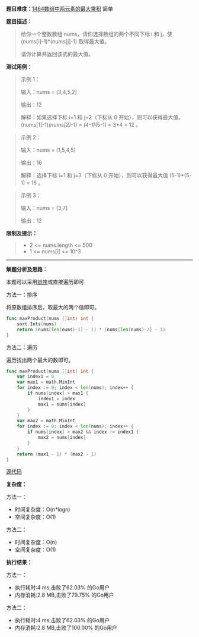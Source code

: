 
**题目难度：**[1464数组中两元素的最大乘积](https://leetcode.cn/problems/maximum-product-of-two-elements-in-an-array/) 简单

**题目描述：**

> 给你一个整数数组 nums，请你选择数组的两个不同下标 i 和 j，使 (nums[i]-1)*(nums[j]-1) 取得最大值。
>
> 请你计算并返回该式的最大值。

**测试用例：**

> 示例 1：
> 
> 输入：nums = [3,4,5,2]
> 
> 输出：12
> 
> 解释：如果选择下标 i=1 和 j=2（下标从 0 开始），则可以获得最大值，(nums[1]-1)*(nums[2]-1) = (4-1)*(5-1) = 3*4 = 12 。

> 示例 2：
> 
> 输入：nums = [1,5,4,5]
> 
> 输出：16
> 
> 解释：选择下标 i=1 和 j=3（下标从 0 开始），则可以获得最大值 (5-1)*(5-1) = 16 。

> 示例 3：
> 
> 输入：nums = [3,7]
> 
> 输出：12

**限制及提示：**
> - 2 <= nums.length <= 500
> - 1 <= nums[i] <= 10^3

---
**解题分析及思路：**

本题可以采用[排序](../method/sort.md)或直接遍历即可

方法一：排序

将原数组排序后，取最大的两个值即可。

```go
func maxProduct(nums []int) int {
	sort.Ints(nums)
	return (nums[len(nums)-1] - 1) * (nums[len(nums)-2] - 1)
}
```

方法二：遍历

遍历找出两个最大的数即可。
```go
func maxProduct(nums []int) int {
	var index1 = 0
	var max1 = math.MinInt
	for index := 0; index < len(nums); index++ {
		if nums[index] > max1 {
			index1 = index
			max1 = nums[index]
		}
	}
	var max2 = math.MinInt
	for index := 0; index < len(nums); index++ {
		if nums[index] > max2 && index != index1 {
			max2 = nums[index]
		}
	}
	return (max1 - 1) * (max2 - 1)
}
```


[源代码](https://github.com/lomtom/algorithm-go/blob/main/leetcode/1464数组中两元素的最大乘积_test.go)

**复杂度：**

方法一：
- 时间复杂度：O(n*logn)
- 空间复杂度：O(1)

方法二：
- 时间复杂度：O(n)
- 空间复杂度：O(1)

**执行结果：**

方法一：
- 执行耗时:4 ms,击败了62.03% 的Go用户
- 内存消耗:2.8 MB,击败了79.75% 的Go用户

方法二：
- 执行耗时:4 ms,击败了62.03% 的Go用户
- 内存消耗:2.8 MB,击败了100.00% 的Go用户